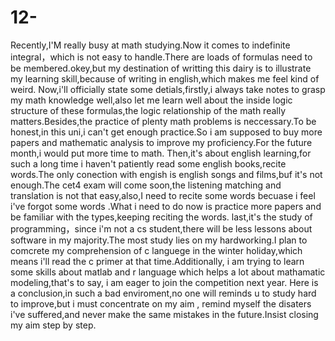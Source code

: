 # 12-
  Recently,I'M really busy at math studying.Now it comes to indefinite integral，which is not easy to handle.There are loads of 
formulas need to be membered.okey,but my destination of writting this dairy is to illustrate my learning skill,because of writing
in english,which makes me feel kind of weird.
  Now,i'll officially state some detials,firstly,i always take notes to grasp my math knowledge well,also let me learn well about 
the inside logic structure of these formulas,the logic relationship of the math really matters.Besides,the practice of plenty math
  problems is neccessary.To be honest,in this uni,i can't get enough practice.So i am supposed to buy more papers and mathematic 
  analysis to improve my proficiency.For the future month,i would put more time to math.
  Then,it's about english learning,for such a long time i haven't patiently read some english books,recite words.The only conection
  with engish is english songs and films,buf it's not enough.The cet4 exam will come soon,the listening matching and translation 
  is not that easy,also,I need to recite some words becuase i feel i've forgot some words .What i need to do now is practice more 
  papers and be familiar with the types,keeping reciting the words.
    last,it's the study of programming，since i'm not a cs student,there will be less lessons about software in my majority.The most
  study lies on my hardworking.I plan to comcrete my comprehension of c languege in the winter holiday,which means i'll read the c 
  primer at that time.Additionally, i am trying to learn some skills about matlab and r language which helps a lot about mathamatic
  modeling,that's to say, i am eager to join the competition next year.
    Here is a conclusion,in such a bad enviroment,no one will reminds u to study hard to improve,but i must concentrate on my aim ,
    remind myself the disaters i've suffered,and never make the same mistakes in the future.Insist closing my aim step by step.

